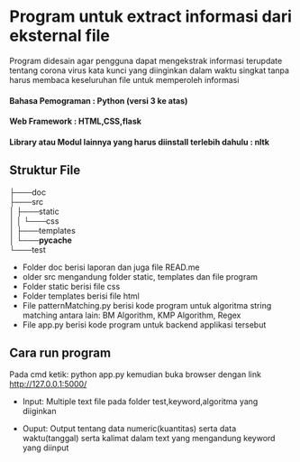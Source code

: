 # Program untuk extract informasi dari eksternal file

Program didesain agar pengguna dapat mengekstrak informasi terupdate tentang corona virus kata kunci yang diinginkan 
dalam waktu singkat tanpa harus membaca keseluruhan file untuk memperoleh informasi

#### Bahasa Pemograman : Python (versi 3 ke atas)
#### Web Framework : HTML,CSS,flask
#### Library atau Modul lainnya yang harus diinstall terlebih dahulu : nltk 

## Struktur File
├───doc  
├───src  
│   ├───static  
│   │   └───css  
│   ├───templates  
│   └───__pycache__  
└───test  
* Folder doc berisi laporan dan juga file READ.me
* older src mengandung folder static, templates dan file program
* Folder static berisi file css
* Folder templates berisi file html
* File patternMatching.py berisi kode program untuk algoritma string matching antara lain: BM Algorithm, KMP Algorithm, Regex
* File app.py berisi kode program untuk backend applikasi tersebut


## Cara run program
Pada cmd ketik:
python app.py
kemudian buka browser dengan link
http://127.0.0.1:5000/

* Input: Multiple text file pada folder test,keyword,algoritma yang diiginkan

* Ouput: Output tentang data numeric(kuantitas) serta data waktu(tanggal) serta kalimat dalam text yang mengandung  keyword yang diinput
